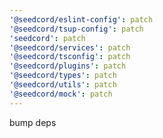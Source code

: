 ```yaml
---
'@seedcord/eslint-config': patch
'@seedcord/tsup-config': patch
'seedcord': patch
'@seedcord/services': patch
'@seedcord/tsconfig': patch
'@seedcord/plugins': patch
'@seedcord/types': patch
'@seedcord/utils': patch
'@seedcord/mock': patch
---
```


bump deps

